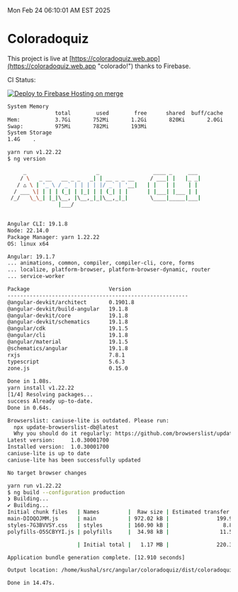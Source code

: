 Mon Feb 24 06:10:01 AM EST 2025

# Coloradoquiz


This project is live at [https://coloradoquiz.web.app](https://coloradoquiz.web.app "colorado!") thanks to Firebase.

CI Status: 

[![Deploy to Firebase Hosting on merge](https://github.com/teamkushal/coloradoquiz/actions/workflows/firebase-hosting-merge.yml/badge.svg)](https://github.com/teamkushal/coloradoquiz/actions/workflows/firebase-hosting-merge.yml)

```bash
System Memory
               total        used        free      shared  buff/cache   available
Mem:           3.7Gi       752Mi       1.2Gi       820Ki       2.0Gi       3.0Gi
Swap:          975Mi       782Mi       193Mi
System Storage
1.4G	.
```
```bash
yarn run v1.22.22
$ ng version

     _                      _                 ____ _     ___
    / \   _ __   __ _ _   _| | __ _ _ __     / ___| |   |_ _|
   / △ \ | '_ \ / _` | | | | |/ _` | '__|   | |   | |    | |
  / ___ \| | | | (_| | |_| | | (_| | |      | |___| |___ | |
 /_/   \_\_| |_|\__, |\__,_|_|\__,_|_|       \____|_____|___|
                |___/
    

Angular CLI: 19.1.8
Node: 22.14.0
Package Manager: yarn 1.22.22
OS: linux x64

Angular: 19.1.7
... animations, common, compiler, compiler-cli, core, forms
... localize, platform-browser, platform-browser-dynamic, router
... service-worker

Package                         Version
---------------------------------------------------------
@angular-devkit/architect       0.1901.8
@angular-devkit/build-angular   19.1.8
@angular-devkit/core            19.1.8
@angular-devkit/schematics      19.1.8
@angular/cdk                    19.1.5
@angular/cli                    19.1.8
@angular/material               19.1.5
@schematics/angular             19.1.8
rxjs                            7.8.1
typescript                      5.6.3
zone.js                         0.15.0
    
Done in 1.08s.
yarn install v1.22.22
[1/4] Resolving packages...
success Already up-to-date.
Done in 0.64s.
```
```bash
Browserslist: caniuse-lite is outdated. Please run:
  npx update-browserslist-db@latest
  Why you should do it regularly: https://github.com/browserslist/update-db#readme
Latest version:     1.0.30001700
Installed version:  1.0.30001700
caniuse-lite is up to date
caniuse-lite has been successfully updated

No target browser changes
```
```bash
yarn run v1.22.22
$ ng build --configuration production
❯ Building...
✔ Building...
Initial chunk files   | Names         |  Raw size | Estimated transfer size
main-DIOQOJMM.js      | main          | 972.02 kB |               199.96 kB
styles-7G3BVVSY.css   | styles        | 160.90 kB |                 8.89 kB
polyfills-O5SCBYYI.js | polyfills     |  34.98 kB |                11.52 kB

                      | Initial total |   1.17 MB |               220.37 kB

Application bundle generation complete. [12.910 seconds]

Output location: /home/kushal/src/angular/coloradoquiz/dist/coloradoquiz

Done in 14.47s.
```
